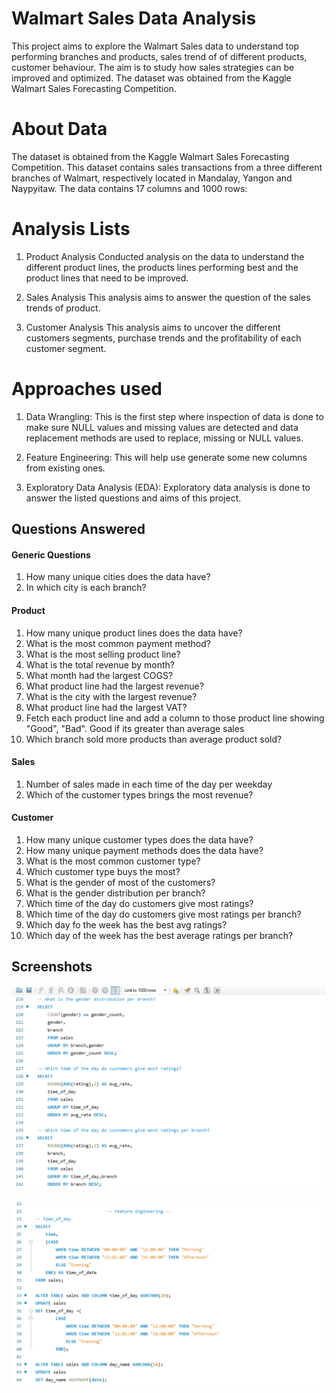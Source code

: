 
# Walmart Sales Data Analysis

This project aims to explore the Walmart Sales data to understand top performing branches and products, sales trend of of different products, customer behaviour. The aim is to study how sales strategies can be improved and optimized. The dataset was obtained from the Kaggle Walmart Sales Forecasting Competition.

# About Data

The dataset is obtained from the Kaggle Walmart Sales Forecasting Competition. This dataset contains sales transactions from a three different branches of Walmart, respectively located in Mandalay, Yangon and Naypyitaw. The data contains 17 columns and 1000 rows:

# Analysis Lists
1. Product Analysis
Conducted analysis on the data to understand the different product lines, the products lines performing best and the product lines that need to be improved.

2. Sales Analysis
This analysis aims to answer the question of the sales trends of product. 

3. Customer Analysis
This analysis aims to uncover the different customers segments, purchase trends and the profitability of each customer segment.

# Approaches used
1. Data Wrangling: This is the first step where inspection of data is done to make sure NULL values and missing values are detected and data replacement methods are used to replace, missing or NULL values.

2. Feature Engineering: This will help use generate some new columns from existing ones.


3. Exploratory Data Analysis (EDA): Exploratory data analysis is done to answer the listed questions and aims of this project.


## Questions Answered

#### Generic Questions
1. How many unique cities does the data have?
2. In which city is each branch?

#### Product

1. How many unique product lines does the data have?
2. What is the most common payment method?
3. What is the most selling product line?
4. What is the total revenue by month?
5. What month had the largest COGS?
6. What product line had the largest revenue?
7. What is the city with the largest revenue?
8. What product line had the largest VAT?
9. Fetch each product line and add a column to those product line  showing "Good", "Bad". Good if its greater than average sales
11. Which branch sold more products than average product sold?


#### Sales
1. Number of sales made in each time of the day per weekday
2. Which of the customer types brings the most revenue?

#### Customer

1. How many unique customer types does the data have?
2. How many unique payment methods does the data have?
3. What is the most common customer type?
4. Which customer type buys the most?
5. What is the gender of most of the customers?
6. What is the gender distribution per branch?
7. Which time of the day do customers give most ratings?
8. Which time of the day do customers give most ratings per branch?
9. Which day fo the week has the best avg ratings?
10. Which day of the week has the best average ratings per branch?

## Screenshots

![Query Screenshot](https://github.com/kiran398/Walmart-Data-Analysis/blob/main/Screenshot%202024-03-29%20212807.png?raw=true)

![Query Screenshot](https://github.com/kiran398/Walmart-Data-Analysis/blob/main/Screenshot%202024-03-29%20212838.png?raw=true)

